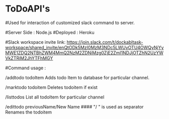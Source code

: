 # ToDoAPI&#39;s

#Used for interaction of customized slack command to server.

#Server Side : Node.js
#Deployed : Heroku

#Slack workspace invite link:  https://join.slack.com/t/dockabltask-workspace/shared_invite/enQtODk5MzI0MzM3NDc5LWUyOTU4OWQyNjYyMWE1ZDQ2NTBhZWM4MmQ2NzM2ZDNiMzg0ZjE2ZmI1NDJjOTZhN2UzYWVkZTRiM2JhYTFhMGY



#Command usage :

/addtodo todoItem
Adds todo Item to database for particular channel.

/marktodo todoitem
Deletes todoitem if exist

/listtodos 
List all todoItem for particular channel

/edittodo previousName/New Name       #### "/ " is used as separator
Renames the todoitem




